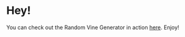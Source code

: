 # Hey!

You can check out the Random Vine Generator in action [here](https://bit.ly/VineGenerator). Enjoy!
